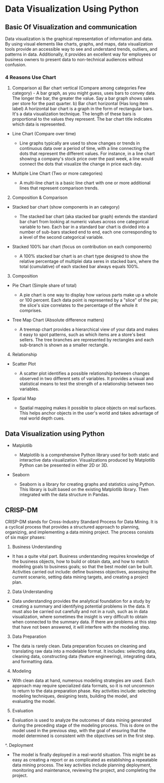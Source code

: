 # Data Visualization Using Python

## Basic Of Visualization and communication
Data visualization is the graphical representation of information and data. By using visual elements like charts, graphs, and maps, data visualization tools provide an accessible way to see and understand trends, outliers, and patterns in data. Additionally, it provides an excellent way for employees or business owners to present data to non-technical audiences without confusion.

### 4 Reasons Use Chart
1. Comparison
       a) Bar chart vertical (Compare among categories Few category)
          - A bar graph, as you might guess, uses bars to convey data. The longer the bar, the greater the value. Say a bar graph shows sales per store for the past quarter.
       b) Bar chart horizontal (Has long item label)
              A horizontal bar chart is a graph in the form of rectangular bars. It's a data visualization technique. The length of these bars is proportional to the values they represent. The bar chart title indicates which data is represented.

  - Line Chart (Compare over time)
    - Line graphs typically are used to show changes or trends in continuous data over a period of time, with a line connecting the dots that represent the different values. For instance, in a line chart showing a company's stock price over the past week, a line would connect the dots that visualize the change in price each day.

  - Multiple Line Chart (Two or more categories)
    - A multi-line chart is a basic line chart with one or more additional lines that represent comparison trends.

2. Composition & Comparison
  - Stacked bar chart (show components in an category)
    - The stacked bar chart (aka stacked bar graph) extends the standard bar chart from looking at numeric values across one categorical variable to two. Each bar in a standard bar chart is divided into a number of sub-bars stacked end to end, each one corresponding to a level of the second categorical variable.

  - Stacked 100% bar chart (focus on contribution on each components)
    - A 100% stacked bar chart is an chart type designed to show the relative percentage of multiplei data seres in stacked bars, where the total (cumulative) of each stacked bar always equals 100%.

3. Composition
  - Pie Chart (Simple share of total)
    - A pie chart is one way to display how various parts make up a whole or 100 percent. Each data point is represented by a "slice" of the pie; the slice's size correlates to the percentage of the whole it comprises.

  - Tree Map Chart (Absolute difference matters)
    - A treemap chart provides a hierarchical view of your data and makes it easy to spot patterns, such as which items are a store's best sellers. The tree branches are represented by rectangles and each sub-branch is shown as a smaller rectangle.

4. Relationship
  - Scatter Plot
    - A scatter plot identifies a possible relationship between changes observed in two different sets of variables. It provides a visual and statistical means to test the strength of a relationship between two variables.

  - Spatial Map 
    - Spatial mapping makes it possible to place objects on real surfaces. This helps anchor objects in the user's world and takes advantage of real world depth cues. 


## Data Visualization using Python
- Matplotlib
  - Matplotlib is a comprehensive Python library used for both static and interactive data visualization. Visualizations produced by Matplotlib Python can be presented in either 2D or 3D.

- Seaborn
  - Seaborn is a library for creating graphs and statistics using Python. This library is built based on the existing Matplotlib library. Then integrated with the data structure in Pandas.
 
## CRISP-DM
CRISP-DM stands for Cross-Industry Standard Process for Data Mining. It is a cyclical process that provides a structured approach to planning, organizing, and implementing a data mining project. The process consists of six major phases:
1. Business Understanding
  - It has a quite vital part. Business understanding requires knowledge of the business objects, how to build or obtain data, and how to match modeling goals to business goals; so that the best model can be built. Activities carried out include: define business objectives, assessing the current scenario, setting data mining targets, and creating a project plan. 

2. Data Understanding
  - Data understanding provides the analytical foundation for a study by creating a summary and identifying potential problems in the data. It must also be carried out carefully and not in a rush, such as in data visualization, where sometimes the insight is very difficult to obtain when connected to the summary data. If there are problems at this step that have not been answered, it will interfere with the modeling step.

3. Data Preparation
  - The data is rarely clean. Data preparation focuses on cleaning and translating raw data into a modelable format. It includes: selecting data, cleaning data, constructing data (feature engineering), integrating data, and formatting data.

4. Modeling
  - With clean data at hand, numerous modeling strategies are used. Each approach may require specialized data formats, so it is not uncommon to return to the data preparation phase. Key activities include: selecting modeling techniques, designing tests, building the model, and evaluating the model.

5. Evaluation
  - Evaluation is used to analyze the outcomes of data mining generated during the preceding stage of the modeling process. This is done on the model used in the previous step, with the goal of ensuring that the model determined is consistent with the objectives set in the first step.

^. Deployment
  - The model is finally deployed in a real-world situation. This might be as easy as creating a report or as complicated as establishing a repeatable data mining process. The key activities include planning deployment, monitoring and maintenance, reviewing the project, and completing the project.


